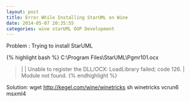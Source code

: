 ```yaml
---
layout: post
title: Error While Installing StarUML on Wine
date: 2014-05-07 20:35:55
categories: wine starUML OOP Development
---
```


Problem :
Trying to install StarUML

{% highlight bash %}
C:\Program Files\StarUML\Pgmr101.ocx
> |
> | Unable to register the DLL/OCX: LoadLibrary failed; code 126.
> | Module not found.
{% endhighlight %}



Solution:
wget http://kegel.com/wine/winetricks
sh winetricks vcrun6 msxml4







